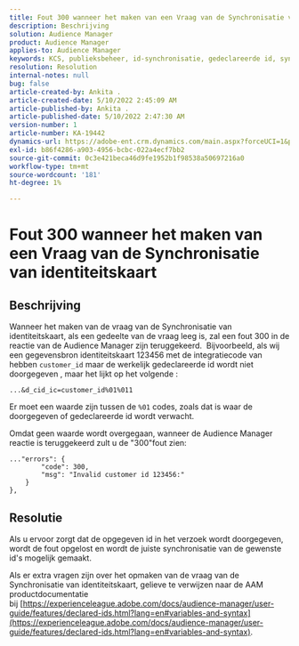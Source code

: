 ```yaml
---
title: Fout 300 wanneer het maken van een Vraag van de Synchronisatie van identiteitskaart
description: Beschrijving
solution: Audience Manager
product: Audience Manager
applies-to: Audience Manager
keywords: KCS, publieksbeheer, id-synchronisatie, gedeclareerde id, synchronisatie van klant-id, id van klant, online synchronisatie
resolution: Resolution
internal-notes: null
bug: false
article-created-by: Ankita .
article-created-date: 5/10/2022 2:45:09 AM
article-published-by: Ankita .
article-published-date: 5/10/2022 2:47:30 AM
version-number: 1
article-number: KA-19442
dynamics-url: https://adobe-ent.crm.dynamics.com/main.aspx?forceUCI=1&pagetype=entityrecord&etn=knowledgearticle&id=35259630-0bd0-ec11-a7b5-0022480a8753
exl-id: b86f4286-a903-4956-bcbc-022a4ecf7bb2
source-git-commit: 0c3e421beca46d9fe1952b1f98538a50697216a0
workflow-type: tm+mt
source-wordcount: '181'
ht-degree: 1%

---
```


# Fout 300 wanneer het maken van een Vraag van de Synchronisatie van identiteitskaart

## Beschrijving


Wanneer het maken van de vraag van de Synchronisatie van identiteitskaart, als een gedeelte van de vraag leeg is, zal een fout 300 in de reactie van de Audience Manager zijn teruggekeerd.  Bijvoorbeeld, als wij een gegevensbron identiteitskaart 123456 met de integratiecode van hebben `customer_id` maar de werkelijk gedeclareerde id wordt niet doorgegeven , maar het lijkt op het volgende :

`...&d_cid_ic=customer_id%01%011`

Er moet een waarde zijn tussen de `%01` codes, zoals dat is waar de doorgegeven of gedeclareerde id wordt verwacht.

Omdat geen waarde wordt overgegaan, wanneer de Audience Manager reactie is teruggekeerd zult u de &quot;300&quot;fout zien:

```
..."errors": {
        "code": 300,
        "msg": "Invalid customer id 123456:"
    }
},
```

## Resolutie


Als u ervoor zorgt dat de opgegeven id in het verzoek wordt doorgegeven, wordt de fout opgelost en wordt de juiste synchronisatie van de gewenste id&#39;s mogelijk gemaakt.

Als er extra vragen zijn over het opmaken van de vraag van de Synchronisatie van identiteitskaart, gelieve te verwijzen naar de AAM productdocumentatie bij [https://experienceleague.adobe.com/docs/audience-manager/user-guide/features/declared-ids.html?lang=en#variables-and-syntax](https://experienceleague.adobe.com/docs/audience-manager/user-guide/features/declared-ids.html?lang=en#variables-and-syntax).
